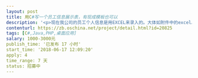 ```yaml
---                
layout: post       
title: 用C#写一个员工信息展示表，有现成模板也可以           
description: '<p>现在我公司的员工个人信息是用EXCEL来录入的。大体如附件中的excel。</p><p><br></p><p><br></p><p>经常要复制excel中的内容来填充出 XX员工的简历。 附件中的word。</p><p><br></p><p><br></p><p>需求：需要用C#或其他桌面语言，写个单机版软件，能快速的按一些预设的简历模板输出个人简历。</p><p><br></p><p>谁可以做的联系，有不清楚的可以联系我，653667</p>'     
contenturl: https://zb.oschina.net/project/detail.html?id=20825      
tags: [C#,Java,PHP,桌面应用]            
salary: 1000-3000元          
publish_time: '已发布 17 小时'         
start_time: '2018-06-17 12:09:20'           
apply: 4                   
time_range: 7 天              
status: 招募中                  
---                 
```

